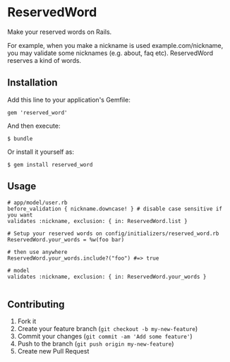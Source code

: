 # ReservedWord

Make your reserved words on Rails.

For example, when you make a nickname is used example.com/nickname, you may validate some nicknames (e.g. about, faq etc). ReservedWord reserves a kind of words.

## Installation

Add this line to your application's Gemfile:

    gem 'reserved_word'

And then execute:

    $ bundle

Or install it yourself as:

    $ gem install reserved_word

## Usage

```
# app/model/user.rb
before_validation { nickname.downcase! } # disable case sensitive if you want
validates :nickname, exclusion: { in: ReservedWord.list }

# Setup your reserved words on config/initializers/reserved_word.rb
ReservedWord.your_words = %w(foo bar)

# then use anywhere
ReservedWord.your_words.include?("foo") #=> true

# model
validates :nickname, exclusion: { in: ReservedWord.your_words }


```

## Contributing

1. Fork it
2. Create your feature branch (`git checkout -b my-new-feature`)
3. Commit your changes (`git commit -am 'Add some feature'`)
4. Push to the branch (`git push origin my-new-feature`)
5. Create new Pull Request
